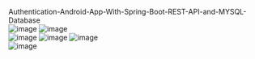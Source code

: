 Authentication-Android-App-With-Spring-Boot-REST-API-and-MYSQL-Database<br>
![image](https://user-images.githubusercontent.com/65083220/142724737-39a3834d-e51b-45ba-822c-46eaa6ed483e.png)
![image](https://user-images.githubusercontent.com/65083220/142724739-4d4e15dc-caa1-4e6d-a922-8a12c812919d.png)<br>
![image](https://user-images.githubusercontent.com/65083220/142724742-8a3a02fa-ebd7-462f-b3a0-0787477ca4a0.png)
![image](https://user-images.githubusercontent.com/65083220/142724747-4cc2a54f-a299-4c5a-a19e-057ca459161c.png)
![image](https://user-images.githubusercontent.com/65083220/142724748-5b084e9d-e9db-463b-9d89-24bee8c4beab.png)<br>
![image](https://user-images.githubusercontent.com/65083220/142724753-1d22c0da-6154-4a26-b13f-b846660f237b.png)
